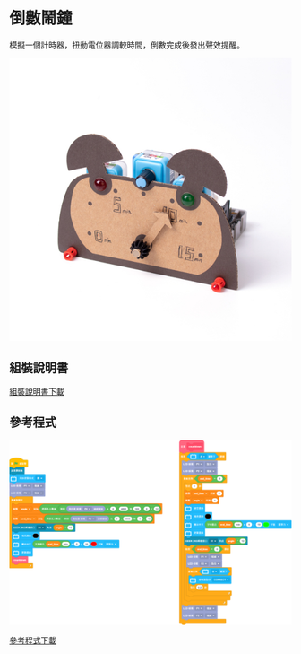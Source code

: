 # 倒數鬧鐘

模擬一個計時器，扭動電位器調較時間，倒數完成後發出聲效提醒。

![](../images/timer.jpg)

## 組裝說明書

[組裝說明書下載](www.google.com)

## 參考程式

![](../images/timer_code.png)

[參考程式下載](www.google.com)